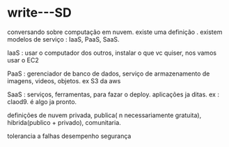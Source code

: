 # write---SD

conversando sobre computação em nuvem.  existe uma definição . 
 existem modelos de serviço : IaaS, PaaS, SaaS.

 IaaS : usar o computador dos outros, instalar o que vc quiser,  nos vamos usar o EC2

 PaaS :  gerenciador de banco de dados, serviço de armazenamento de imagens, videos, objetos. ex S3 da aws

 SaaS : serviços, ferramentas, para fazar o deploy. aplicações ja ditas. ex :  claod9. é algo ja pronto. 


 definições de nuvem privada, publica( n necessariamente gratuita), hibrida(publico + privado), comunitaria. 

 tolerancia a falhas
 desempenho 
 segurança
 
